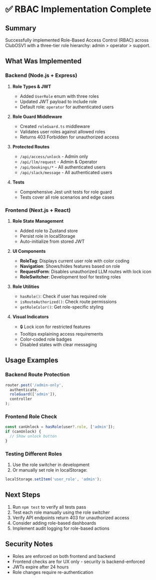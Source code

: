 # ✅ RBAC Implementation Complete

## Summary
Successfully implemented Role-Based Access Control (RBAC) across ClubOSV1 with a three-tier role hierarchy: admin > operator > support.

## What Was Implemented

### Backend (Node.js + Express)
1. **Role Types & JWT**
   - Added `UserRole` enum with three roles
   - Updated JWT payload to include role
   - Default role: `operator` for authenticated users

2. **Role Guard Middleware**
   - Created `roleGuard.ts` middleware
   - Validates user roles against allowed roles
   - Returns 403 Forbidden for unauthorized access

3. **Protected Routes**
   - `/api/access/unlock` - Admin only
   - `/api/llm/request` - Admin & Operator
   - `/api/bookings/*` - All authenticated users
   - `/api/slack/message` - All authenticated users

4. **Tests**
   - Comprehensive Jest unit tests for role guard
   - Tests cover all role scenarios and edge cases

### Frontend (Next.js + React)
1. **Role State Management**
   - Added role to Zustand store
   - Persist role in localStorage
   - Auto-initialize from stored JWT

2. **UI Components**
   - **RoleTag**: Displays current user role with color coding
   - **Navigation**: Shows/hides features based on role
   - **RequestForm**: Disables unauthorized LLM routes with lock icon
   - **RoleSwitcher**: Development tool for testing roles

3. **Role Utilities**
   - `hasRole()`: Check if user has required role
   - `isRouteAuthorized()`: Check route permissions
   - `getRoleColor()`: Get role-specific styling

4. **Visual Indicators**
   - 🔒 Lock icon for restricted features
   - Tooltips explaining access requirements
   - Color-coded role badges
   - Disabled states with clear messaging

## Usage Examples

### Backend Route Protection
```typescript
router.post('/admin-only', 
  authenticate, 
  roleGuard(['admin']), 
  controller
);
```

### Frontend Role Check
```typescript
const canUnlock = hasRole(user?.role, ['admin']);
if (canUnlock) {
  // Show unlock button
}
```

### Testing Different Roles
1. Use the role switcher in development
2. Or manually set role in localStorage:
```javascript
localStorage.setItem('user_role', 'admin');
```

## Next Steps
1. Run `npm test` to verify all tests pass
2. Test each role manually using the role switcher
3. Verify API endpoints return 403 for unauthorized access
4. Consider adding role-based dashboards
5. Implement audit logging for role-based actions

## Security Notes
- Roles are enforced on both frontend and backend
- Frontend checks are for UX only - security is backend-enforced
- JWTs expire after 24 hours
- Role changes require re-authentication
